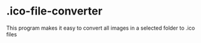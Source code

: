 # .ico-file-converter
This program makes it easy to convert all images in a selected folder to .ico files

